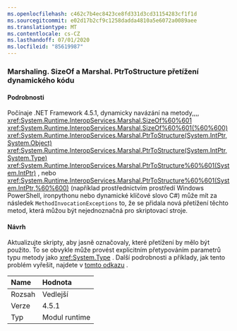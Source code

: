 ```yaml
---
ms.openlocfilehash: c462c7b4ec8423ce8fd331d3cd31154283cf1f1d
ms.sourcegitcommit: e02d17b2cf9c1258dadda4810a5e6072a0089aee
ms.translationtype: MT
ms.contentlocale: cs-CZ
ms.lasthandoff: 07/01/2020
ms.locfileid: "85619987"
---
```

### <a name="marshalsizeof-and-marshalptrtostructure-overloads-break-dynamic-code"></a>Marshaling. SizeOf a Marshal. PtrToStructure přetížení dynamického kódu

#### <a name="details"></a>Podrobnosti

Počínaje .NET Framework 4.5.1, dynamicky navázání na metody,,,, <xref:System.Runtime.InteropServices.Marshal.SizeOf%60%601> <xref:System.Runtime.InteropServices.Marshal.SizeOf%60%601(%60%600)> <xref:System.Runtime.InteropServices.Marshal.PtrToStructure(System.IntPtr,System.Object)> <xref:System.Runtime.InteropServices.Marshal.PtrToStructure(System.IntPtr,System.Type)> <xref:System.Runtime.InteropServices.Marshal.PtrToStructure%60%601(System.IntPtr)> , nebo <xref:System.Runtime.InteropServices.Marshal.PtrToStructure%60%601(System.IntPtr,%60%600)> (například prostřednictvím prostředí Windows PowerShell, ironpythonu nebo dynamické klíčové slovo C#) může mít za následek <code>MethodInvocationExceptions</code> to, že se přidala nová přetížení těchto metod, která můžou být nejednoznačná pro skriptovací stroje.

#### <a name="suggestion"></a>Návrh

Aktualizujte skripty, aby jasně označovaly, které přetížení by mělo být použito. To se obvykle může provést explicitním přetypováním parametrů typu metody jako <xref:System.Type> . Další podrobnosti a příklady, jak tento problém vyřešit, najdete v [tomto odkazu](https://support.microsoft.com/kb/2909958/) .

| Name    | Hodnota       |
|:--------|:------------|
| Rozsah   |Vedlejší|
|Verze|4.5.1|
|Typ|Modul runtime|
